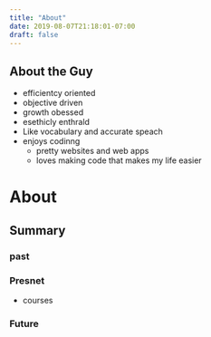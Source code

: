 ```yaml
---
title: "About"
date: 2019-08-07T21:18:01-07:00
draft: false
---
```


## About the Guy

-   efficientcy oriented
-   objective driven
-   growth obessed
-   esethicly enthrald
-   Like vocabulary and accurate speach
-   enjoys codinng
    -   pretty websites and web apps
    -   loves making code that makes my life easier

# About

## Summary

### past

### Presnet

-   courses

### Future
